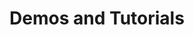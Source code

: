 ---
type: docs
title: "Demos and Tutorials"
linkTitle: "Demos and Tutorials"
weight: 2
description: >
  We have created several demos and tutorials for you to get familiar with the Azure KeyVault Provider for Secrets Store CSI Driver
---